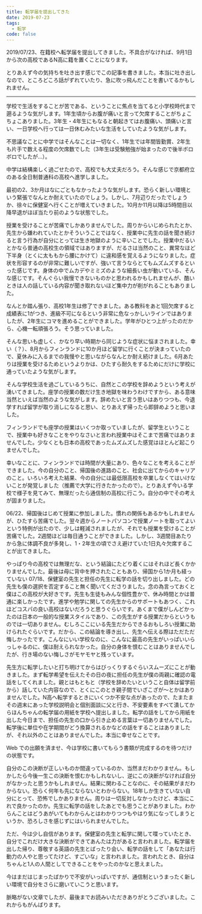 ```yaml
---
title: 転学届を提出してきた
date: 2019-07-23
tags:
  - 転学
code: false
---
```

 2019/07/23、在籍校へ転学届を提出してきました。不具合がなければ、9月1日から次の高校であるN高に籍を置くことになります。

 とりあえず今の気持ちを吐き出す感じでこの記事を書きました。本当に吐き出しなので、ところどころ話がずれていたり、急に吹っ飛んだことを書いてるかもしれません。

---

 学校で生活をすることが苦である、ということに焦点を当てると小学校時代まで遡るような気がします。1年生頃からお腹が痛いと言って欠席することがちょこちょこありました。3年生・4年生にもなると朝起きてはお腹痛い、頭痛いと言い、一日学校へ行っては一日休むみたいな生活をしていたような気がします。

 不思議なことに中学ではそんなことは一切なく、1年生では年間皆勤賞、2年生も片手で数える程度の欠席数でした（3年生は受験勉強が始まったので後半ボロボロでしたが…）。

 中学は結構楽しく過ごせたので、高校でも大丈夫だろう。そんな感じで京都府立のある全日制普通科の高校へ進学しました。

 最初の2、3か月はなにごともなかったような気がします。恐らく新しい環境という緊張でなんとか耐えていたのでしょう。しかし、7月辺りだったでしょうか、徐々に保健室へ行くことが増えていきました。10月か11月以降は5時間目以降早退がほぼ当たり前のような状態でした。

 授業を受けることが苦痛でしかありませんでした。周りからいじめられたとか、先生から嫌われていたとかそういうことではなく、授業中に先生の話を聞き続けると言う行為が自分にとっては生き地獄のように辛いことでした。授業中だるいとかなら普通の高校生の領域ではありますが、だるさは当然のこと、異常なほど下半身（とくに太ももから腰にかけて）に違和感を覚えるようになりました。症状を形容するのが非常に難しいですが、強いて言うならとてもムズムズするといった感じです。身体の中でムカデやミミズのような細長い虫が動いている、そんな感じです。そんぐらい我慢できないものかと思われるかもしれませんが、酷いときは人の話している内容が聞き取れないほど集中力が削がれることもありました。

 なんとか踏ん張り、高校1年生は修了できました。ある教科をあと1回欠席すると成績表に1がつき、進級不可になるという非常に危なっかしいラインではありましたが、2年生にコマを進めることができました。学年がひとつ上がったのだから、心機一転頑張ろう。そう思っていました。

 そんな思いも虚しく、かなり早い時期から同じような症状に悩まされました。幸い（？）、8月からフィンランドに10か月ほど留学に行くことが決まっていたので、夏休みに入るまでの我慢やと思いながらなんとか耐え続けました。6月あたりは授業を受けるためというよりかは、ひたすら耐久をするためにだけに学校に通っていたような気がします。

 そんな学校生活を過ごしているうちに、自然とこの学校を辞めようという考えが湧いてきました。座学の授業の数だけ生き地獄を味わうわけですから、ある意味当然といえば当然のような気がします。辞めたいと言う思いはありつつも、今退学すれば留学が取り消しになると思い、とりあえず帰ったら即辞めようと思いました。

 フィンランドでも座学の授業はいくつか取っていましたが、留学生ということで、授業中も好きなことをやりなさいと言われ授業中はそこまで苦痛ではありませんでした。少なくとも日本の高校であったムズムズした感覚はほとんど起こりませんでした。

 幸いなことに、フィンランドでは時間が大量にあり、色々なことを考えることができました。今の自分のこと、帰国後の進路のこと、社会に出てからのキャリアのこと。いろいろ考えた結果、今の自分には最低限高校を卒業しなくてはいけないことが発覚しました（推薦で大学に行きたかったので）。とりあえず今いる学校で様子を見てみて、無理だったら通信制の高校に行こう。自分の中でその考えが固まりました。

 06/22、帰国後はじめて授業に参加しました。慣れの関係もあるかもしれませんが、ひたすら苦痛でした。翌々週からノートパソコンで授業ノートを取ってよいという特例が出たので、少しは軽減されましたが、それでも授業を受けることが苦痛でした。2週間ほどは毎日通うことができました。しかし、3週間目あたりから急に体調不良が多発し、1・2年生の頃でさえ避けていた1日丸々欠席することが出てきました。

 やっぱり今の高校では無理だな、という結論にたどり着くにはそれほど長くかかりませんでした。最後は母に背中を押されたこともあり、帰国から1か月も経っていない 07/18、保健室の先生と担任の先生に転学の話を切り出しました。どの先生も僕の選択を否定すること無く聞いてくださりました。念の為言っておくと僕はこの高校が大好きです。先生も生徒もみんな個性豊かで、休み時間とかは普通に楽しかったです。進学や勉学に関しての先生からのサポートもあつく、これほどコスパの良い高校はないだろうと思うぐらいです。あくまで僕がしんどかったのは日本の一般的な授業スタイルであり、この先生がする授業だからというものでは一切ありません。むしろここにいる先生だからできるおもしろい授業に助けられたぐらいです。だから、この結論を導き出し、先生へ伝える際はただただ悔しかったです。こんなにいい学校なのに、こんなに最高の先生がいっぱいいらっしゃるのに、僕は耐えられなかった。自分の身体を恨むことはありませんでしたが、行き場のない悔しさがモヤモヤと残っています。

 先生方に転学したいと打ち明けてからはびっくりするぐらいスムーズにことが動きました。まず転学希望を伝えたその日の夜に担任の先生が僕の両親に確認の電話をしてくれました。親とはもともと（学校を辞めたいということ自体は留学前から）話していた内容なので、とくにこのとき親子間でいざこざが〜とかはありませんでした。N高へ転学するときにいくつか不安な点があったので、たまたまその週末にあった学校説明会と個別面談に父と行き、不安要素をすべて潰してからほんちゃんの転学届の用紙を学校へ提出しました。転学の話をしてから用紙を出した今日まで、担任の先生の口から引き止める言葉は一切ありませんでした。転学後に単位や在学期間がどう換算されるかなどの話をすることはありましたが、それ以外のことはありませんでした。本当に幸せなことです。

 Web での出願を済ませ、今は学校に書いてもらう書類が完成するのを待つだけの状態です。

 自分のこの決断が正しいものか間違っているのか、当然まだわかりません。もしかしたら今後一生この決断を恨むかもしれないし、逆にこの決断がなければ自分がなかったと思うかもしれません。結果に関わることなのに、その結果がまだわからない。恐らく何年も先にならないとわからない。18年しか生きていない自分にとって、恐怖でしかありません。周りは一切反対しなかったけど、本当にこれで良かったのか。先生に転学の話をしたあとでも思うことがありました。わからんことはどうあがいてもわからんとはわかりつつもやはり気になってしまうというか、恐ろしさを感じずにはいられませんでした。

 ただ、今は少し自信があります。保健室の先生と転学に関して喋っていたとき、自分でこれだけ大きな決断ができてあんたは力があると言われました。転学届を出した帰り、尊敬する英語の先生とばったり会い、転学の話をして「あなたは行動力の人やと思ってたけど、すごいな」と言われました。言われたとき、自分はちゃんと1人の人間としてできることをやったのかなと思えました。

 今はまだはじまったばかりで不安がいっぱいですが、通信制というまったく新しい環境で自分をさらに磨いていこうと思います。

 脈略がない文章でしたが、最後までお読みいただきありがとうございました。これからもがんばります。
